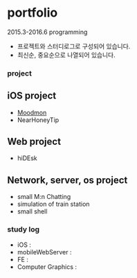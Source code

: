 # portfolio
2015.3-2016.6 programming 
- 프로젝트와 스터디로그로 구성되어 있습니다.
- 최신순, 중요순으로 나열되어 있습니다.

### project

## iOS project
* [Moodmon](https://github.com/Kyoo32/portfolio/blob/master/resource/moodmon/readme.md)
* NearHoneyTip

## Web project
* hiDEsk

## Network, server, os project
* small M:n Chatting
* simulation of train station
* small shell

### study log
* iOS :
* mobileWebServer :
* FE :
* Computer Graphics :

